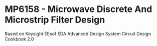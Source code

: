 # **MP6158 - Microwave Discrete And Microstrip Filter Design**
Based on Keysight EEsof EDA Advanced Design System Circuit Design Cookbook 2.0
